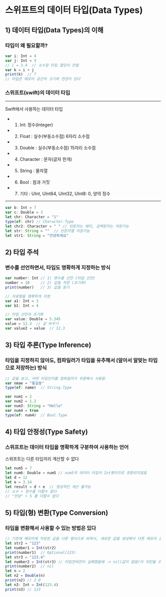 # 스위프트의 데이터 타입(Data Types)
## 1) 데이터 타입(Data Types)의 이해
### 타입이 왜 필요할까?
```javascript
var i: Int = 4
var j: Int = 3
// i = 3.4  // 소수점 타입 할당이 안됨
var k = i + j
print(k)  // 7
// 타입은 메모리 공간의 크기와 연관이 있다
```
### 스위프트(swift)의 데이터 타입
---
Swift에서 사용하는 데이터 타입
- 1) Int: 정수(Integer)
- 2) Float : 실수(부동소수점) 6자리 소수점
- 3) Double : 실수(부동소수점) 15자리 소수점
- 4) Character : 문자(글자 한개)
- 5) String : 물자열
- 6) Bool : 참과 거짓
- 7) 기타 : UInt, UInt64, UInt32, UInt8: 0, 양의 정수
---
```javascript
var b: Int = 7
var c: Double = 3
let chr: Character = "1"
type(of: chr) // Character.Type
let chr2: Character = " " // 빈문자는 에러, 공백문자는 저장가능
let str: String = ""  // 빈문자열 저장가능
let str1: String = "안녕하세요"
```
## 2) 타입 주석
### 변수를 선언하면서, 타입도 명확하게 지정하는 방식
```javascript
var number: Int // 1) 변수를 선언 (타입 선언)
number = 10     // 2) 값을 저장 (초기화)
print(number)   // 3) 값을 읽기

// 자료형을 명확하게 지정
var a1: Int = 3
var b1: Int = 4

// 타입 선언과 초기화
var value: Double = 5.345
value = 12.3  // 값 바꾸기
var value2 = value  // 12.3
```
## 3) 타입 추론(Type Inference)
### 타입을 지정하지 않아도, 컴파일러가 타입을 유추해서 (알아서 알맞는 타입으로 저장하는) 방식
```javascript
// 값을 보고, 어떤 타입인지를 컴파일러가 추론해서 사용함
var nmae = "홍길동"
type(of: name)  // String.Type

var num1 = 2
var num2 = 1.2
var num3: String = "Hello"
var num4 = true
type(of: num4)  // Bool.Type
```
## 4) 타입 안정성(Type Safety)
### 스위프트는 데이터 타입을 명확하게 구분하여 사용하는 언어
스위프트는 다른 타입끼리 계산할 수 없다
```javascript
let num5 = 7
let num6: Double = num5 // num5의 데이터 타입이 Int형이므로 호환되지않음
let d = 12
let e = 3.14
let result = d + e  // 정상적인 계산 불가능
// 소수 + 정수를 더할수 없다
// "안녕" + 5 를 더할수 없다
```
## 5) 타입(형) 변환(Type Conversion)
### 타입을 변환해서 사용할 수 있는 방법은 있다
```javascript
// 기존에 메모리에 저장된 값을 다른 형식으로 바꿔서, 새로운 값을 생성해서 다른 메모리 공간에 다시 저장
let str2 = "123"
let number1 = Int(str2)
print(number1)  // Optional(123)
let str3 = "123.4"
let number2 = Int(str3) // 타입컨버전이 실패했을때 -> nil(값이 없음)이 리턴될 수 있다
print(number2)  // nil
let n = 2
let n2 = Double(n)
print(n2) // 2.0
let n3: Int = Int(123.4)
print(n3) // 123
```
